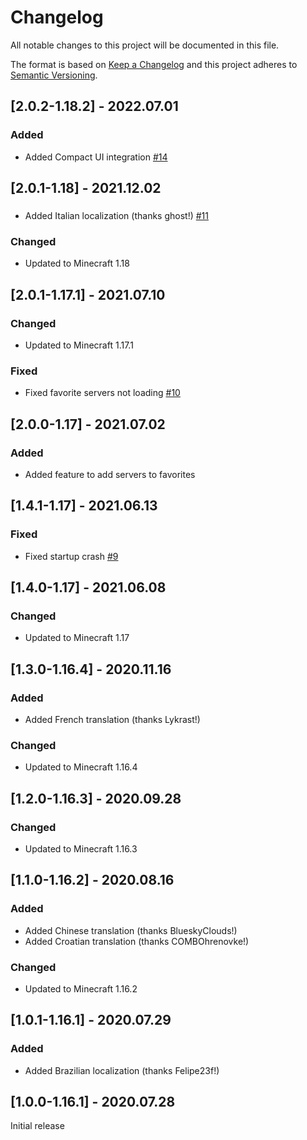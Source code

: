 # Changelog
All notable changes to this project will be documented in this file.

The format is based on [Keep a Changelog](http://keepachangelog.com/en/1.0.0/) and this project adheres to [Semantic Versioning](http://semver.org/spec/v2.0.0.html).

## [2.0.2-1.18.2] - 2022.07.01
### Added
- Added Compact UI integration [#14](https://github.com/TheIllusiveC4/CherishedWorlds/issues/14)

## [2.0.1-1.18] - 2021.12.02
###
- Added Italian localization (thanks ghost!) [#11](https://github.com/TheIllusiveC4/CherishedWorlds/pull/11)
### Changed
- Updated to Minecraft 1.18

## [2.0.1-1.17.1] - 2021.07.10
### Changed
- Updated to Minecraft 1.17.1
### Fixed
- Fixed favorite servers not loading [#10](https://github.com/TheIllusiveC4/CherishedWorlds/issues/10)

## [2.0.0-1.17] - 2021.07.02
### Added
- Added feature to add servers to favorites

## [1.4.1-1.17] - 2021.06.13
### Fixed
- Fixed startup crash [#9](https://github.com/TheIllusiveC4/CherishedWorlds/issues/9)

## [1.4.0-1.17] - 2021.06.08
### Changed
- Updated to Minecraft 1.17

## [1.3.0-1.16.4] - 2020.11.16
### Added
- Added French translation (thanks Lykrast!)
### Changed
- Updated to Minecraft 1.16.4

## [1.2.0-1.16.3] - 2020.09.28
### Changed
- Updated to Minecraft 1.16.3

## [1.1.0-1.16.2] - 2020.08.16
### Added
- Added Chinese translation (thanks BlueskyClouds!)
- Added Croatian translation (thanks COMBOhrenovke!)
### Changed
- Updated to Minecraft 1.16.2

## [1.0.1-1.16.1] - 2020.07.29
### Added
- Added Brazilian localization (thanks Felipe23f!)

## [1.0.0-1.16.1] - 2020.07.28
Initial release
